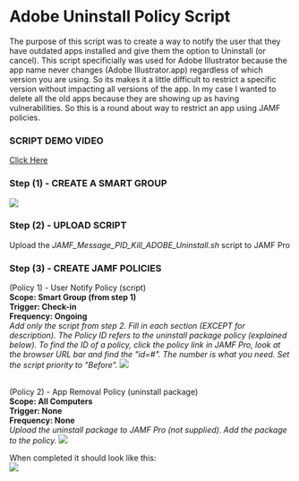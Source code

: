 <h1>Adobe Uninstall Policy Script</h1>

The purpose of this script was to create a way to notify the user that they have outdated apps installed and give them the option to Uninstall (or cancel).  This script specificially was used for Adobe Illustrator because the app name never changes (Adobe Illustrator.app) regardless of which version you are using.  So its makes it a little difficult to restrict a specific version without impacting all versions of the app.  In my case I wanted to delete all the old apps because they are showing up as having vulnerabilities.  So this is a round about way to restrict an app using JAMF policies.

<h3>SCRIPT DEMO VIDEO</h3>
<a href ="https://github.com/stuutz/JAMF-Scripts/blob/master/Adobe_Uninstall_Policy_Script/Files/Adobe_Uninstall_Policy_Script_demo.mp4">Click Here</a>

<h3>Step (1) - CREATE A SMART GROUP</h3>
<img src="https://github.com/stuutz/JAMF-Scripts/blob/master/Adobe_Uninstall_Policy_Script/Files/smartgroup2.png">

<h3>Step (2) - UPLOAD SCRIPT</h3>
Upload the <i>JAMF_Message_PID_Kill_ADOBE_Uninstall.sh</i> script to JAMF Pro

<h3>Step (3) - CREATE JAMF POLICIES</h3>
(Policy 1) - User Notify Policy (script)<br>
<b>Scope: Smart Group (from step 1)<br>
Trigger: Check-in<br>
Frequency: Ongoing<br></b>
<i>Add only the script from step 2.  Fill in each section (EXCEPT for description).  The Policy ID refers to the uninstall package policy (explained below).  To find the ID of a policy, click the policy link in JAMF Pro, look at the browser URL bar and find the "id=#".  The number is what you need.  Set the script priority to "Before".</i>
<img src="https://github.com/stuutz/JAMF-Scripts/blob/master/Adobe_Uninstall_Policy_Script/Files/policy_script_info1.png">

<br>(Policy 2) - App Removal Policy (uninstall package)<br>
<b>Scope: All Computers<br>
Trigger: None<br>
Frequency: None<br></b>
<i>Upload the uninstall package to JAMF Pro (not supplied).  Add the package to the policy.</i>
<img src="https://github.com/stuutz/JAMF-Scripts/blob/master/Adobe_Uninstall_Policy_Script/Files/uninstallerpackage1.png">

When completed it should look like this:<br>
<img src="https://github.com/stuutz/JAMF-Scripts/blob/master/Adobe_Uninstall_Policy_Script/Files/workflow3.png">

